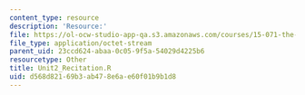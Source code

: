 ```yaml
---
content_type: resource
description: 'Resource:'
file: https://ol-ocw-studio-app-qa.s3.amazonaws.com/courses/15-071-the-analytics-edge-spring-2017/d568d82169b3ab478e6ae60f01b9b1d8_Unit2_Recitation.R
file_type: application/octet-stream
parent_uid: 23ccd624-abaa-0c05-9f5a-54029d4225b6
resourcetype: Other
title: Unit2_Recitation.R
uid: d568d821-69b3-ab47-8e6a-e60f01b9b1d8
---
```

